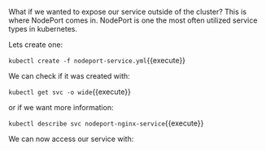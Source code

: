 What if we wanted to expose our service outside of the cluster? This is where NodePort comes in. NodePort is one the most often utilized service types in kubernetes.

Lets create one:

`kubectl create -f nodeport-service.yml`{{execute}}

We can check if it was created with:

`kubectl get svc -o wide`{{execute}}

or if we want more information:

`kubectl describe svc nodeport-nginx-service`{{execute}}


We can now access our service with:
